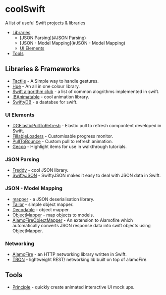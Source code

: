 # coolSwift
A list of useful Swift projects &amp; libraries
- [Libraries](#Libraries)
  - [JSON Parsing](#JSON Parsing)
  - [JSON - Model Mapping](#JSON - Model Mapping)
  - [UI Elements](#UIElements)
- [Tools](#Tools)

## Libraries & Frameworks
* [Tactile](https://github.com/delba/Tactile) - A Simple way to handle gestures.
* [Hue](https://github.com/hyperoslo/Hue) - An all in one colour library.
* [Swift algorithm club](https://github.com/hollance/swift-algorithm-club) - a list of common alogrithms implemented in swift.
* [IBAnimatable](https://github.com/JakeLin/IBAnimatable) - cool animation library.
* [SwiftyDB](https://github.com/Oyvindkg/swiftydb) - a daatabse for swift.

### UI Elements
* [DGElasticPullToRefresh](https://github.com/gontovnik/DGElasticPullToRefresh) - Elastic pull to refresh compontent developed in Swift.
* [FillableLoaders](https://github.com/poolqf/FillableLoaders) - Customisable progress monitor.
* [PullToBounce](https://github.com/entotsu/PullToBounce) - Custom pull to refresh animation.
* [Gecco](https://github.com/yukiasai/Gecco) - Highlight items for use in walkthrough tutorials.


### JSON Parsing
* [Freddy](https://github.com/bignerdranch/Freddy) - cool JSON library.
* [SwiftyJSON](https://github.com/SwiftyJSON/SwiftyJSON) - SwiftyJSON makes it easy to deal with JSON data in Swift.

### JSON - Model Mapping
* [mapper](https://github.com/lyft/mapper) - a JSON deserialisation library.
* [Tailor](https://github.com/zenangst/Tailor) - simple object mapper.
* [Decodable](https://github.com/Anviking/Decodable) - object mapper.
* [ObjectMapper](https://github.com/Hearst-DD/ObjectMapper) - map objects to models.
* [AlamoFireObjectMapper](https://github.com/tristanhimmelman/AlamofireObjectMapper) - An extension to Alamofire which automatically converts JSON response data into swift objects using ObjectMapper.

### Networking
* [AlamoFire](https://github.com/Alamofire/Alamofire) - an HTTP networking library written in Swift.
* [TRON](https://github.com/MLSDev/TRON) - lightweight REST/ networking lib built on top of alamoFire.

## Tools
* [Principle](http://principleformac.com/) - quickly create animated interactive UI mock ups.
